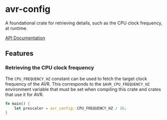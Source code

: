 # avr-config

A foundational crate for retrieving details, such as the CPU clock frequency, at runtime.

[API Documentation](https://docs.rs/avr-config)

## Features

### Retrieving the CPU clock frequency

The `CPU_FREQUENCY_HZ` constant can be used to fetch the target
clock frequency of the AVR. This corresponds to the `$AVR_CPU_FREQUENCY_HZ`
environment variable that must be set when compiling this crate and crates
that use it for AVR.

```rust
fn main() {
    let prescaler = avr_config::CPU_FREQUENCY_HZ / 16;
}
```



